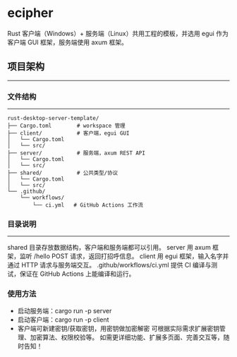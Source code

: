 # ecipher
Rust 客户端（Windows）+ 服务端（Linux）共用工程的模板，并选用 egui 作为客户端 GUI 框架，服务端使用 axum 框架。


## 项目架构
---
### 文件结构
---
```
rust-desktop-server-template/
├── Cargo.toml        # workspace 管理
├── client/           # 客户端，egui GUI
│   └── Cargo.toml
│   └── src/
├── server/           # 服务端，axum REST API
│   └── Cargo.toml
│   └── src/
├── shared/           # 公共类型/协议
│   └── Cargo.toml
│   └── src/
└── .github/
    └── workflows/
        └── ci.yml   # GitHub Actions 工作流
```
### 目录说明
---
shared 目录存放数据结构，客户端和服务端都可以引用。
server 用 axum 框架，监听 /hello POST 请求，返回打招呼信息。
client 用 egui 框架，输入名字并通过 HTTP 请求与服务端交互。
.github/workflows/ci.yml 提供 CI 编译与测试，保证在 GitHub Actions 上能编译和运行。


### 使用方法
- 启动服务端：cargo run -p server
- 启动客户端：cargo run -p client
- 客户端可新建密钥/获取密钥，用密钥做加密解密
可根据实际需求扩展密钥管理、加密算法、权限校验等。
如需更详细功能、扩展多页面、完善交互等，随时告知！